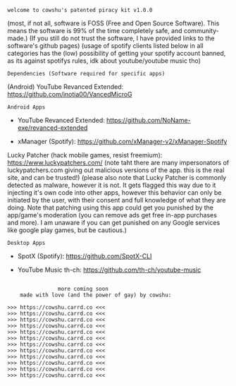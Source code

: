 ~~~~~~~~~~~~~~~~~~~~~~~~~~~~~~~~~~~~~~~~~~~~~~~~~~~~~~~~~~~~~~~
welcome to cowshu's patented piracy kit v1.0.0
~~~~~~~~~~~~~~~~~~~~~~~~~~~~~~~~~~~~~~~~~~~~~~~~~~~~~~~~~~~~~~~
(most, if not all, software is FOSS (Free and Open Source Software). 
This means the software is 99% of the time completely safe, and community-made.)
(If you still do not trust the software, I have provided links to the software's github pages)
(usage of spotify clients listed below in all categories has the (low) possibility of getting your spotify account banned, as its against spotifys rules, idk about youtube/youtube music tho)

	Dependencies (Software required for specific apps)

(Android) YouTube Revanced Extended:
https://github.com/inotia00/VancedMicroG

	Android Apps

- YouTube Revanced Extended:
https://github.com/NoName-exe/revanced-extended

- xManager (Spotify):
https://github.com/xManager-v2/xManager-Spotify

Lucky Patcher (hack mobile games, resist freemium):
https://www.luckypatchers.com/ 
(note taht there are many impersonators of luckypatchers.com giving out malicious versions of the app. this is the real site, and can be trusted!)
(please also note that Lucky Patcher is commonly detected as malware, however it is not. It gets flagged this way due to it injecting it's own code into other apps, however this behavior can only be initiated by the user, with their consent and full knowledge of what they are doing. Note that patching using this app could get you punished by the app/game's moderation (you can remove ads get free in-app purchases and more). I am unaware if you can get punished on any Google services like google play games, but be cautious.)

	Desktop Apps

- SpotX (Spotify):
https://github.com/SpotX-CLI

- YouTube Music th-ch:
https://github.com/th-ch/youtube-music

~~~~~~~~~~~~~~~~~~~~~~~~~~~~~~~~~~~~~~~~~~~~~~~~~~~~~~~~~~~~~~~~

			    more coming soon
	made with love (and the power of gay) by cowshu:

>>> https://cowshu.carrd.co <<<
>>> https://cowshu.carrd.co <<<
>>> https://cowshu.carrd.co <<<
>>> https://cowshu.carrd.co <<<
>>> https://cowshu.carrd.co <<<
>>> https://cowshu.carrd.co <<<
>>> https://cowshu.carrd.co <<<
>>> https://cowshu.carrd.co <<<
>>> https://cowshu.carrd.co <<<
>>> https://cowshu.carrd.co <<<
>>> https://cowshu.carrd.co <<<
>>> https://cowshu.carrd.co <<<
